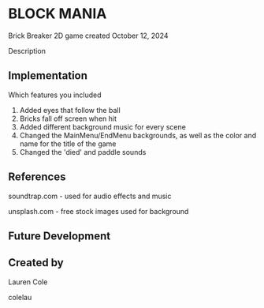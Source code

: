 # BLOCK MANIA
Brick Breaker 2D game created October 12, 2024

Description

## Implementation
Which features you included
1. Added eyes that follow the ball
2. Bricks fall off screen when hit
3. Added different background music for every scene
4. Changed the MainMenu/EndMenu backgrounds, as well as the color and name for the title of the game
5. Changed the 'died' and paddle sounds

## References

soundtrap.com - used for audio effects and music

unsplash.com - free stock images used for background

## Future Development

## Created by

Lauren Cole

colelau